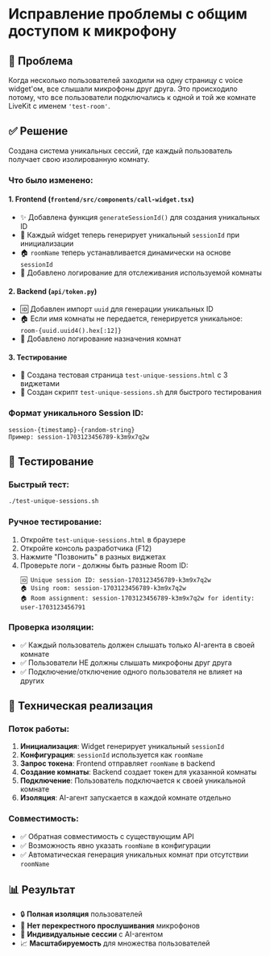 # Исправление проблемы с общим доступом к микрофону

## 🔴 Проблема
Когда несколько пользователей заходили на одну страницу с voice widget'ом, все слышали микрофоны друг друга. Это происходило потому, что все пользователи подключались к одной и той же комнате LiveKit с именем `'test-room'`.

## ✅ Решение
Создана система уникальных сессий, где каждый пользователь получает свою изолированную комнату.

### Что было изменено:

#### 1. Frontend (`frontend/src/components/call-widget.tsx`)
- ✨ Добавлена функция `generateSessionId()` для создания уникальных ID
- 🔄 Каждый widget теперь генерирует уникальный `sessionId` при инициализации
- 🏠 `roomName` теперь устанавливается динамически на основе `sessionId`
- 📡 Добавлено логирование для отслеживания используемой комнаты

#### 2. Backend (`api/token.py`)
- 🆔 Добавлен импорт `uuid` для генерации уникальных ID
- 🏠 Если имя комнаты не передается, генерируется уникальное: `room-{uuid.uuid4().hex[:12]}`
- 📝 Добавлено логирование назначения комнат

#### 3. Тестирование
- 🧪 Создана тестовая страница `test-unique-sessions.html` с 3 виджетами
- 🚀 Создан скрипт `test-unique-sessions.sh` для быстрого тестирования

### Формат уникального Session ID:
```
session-{timestamp}-{random-string}
Пример: session-1703123456789-k3m9x7q2w
```

## 🧪 Тестирование

### Быстрый тест:
```bash
./test-unique-sessions.sh
```

### Ручное тестирование:
1. Откройте `test-unique-sessions.html` в браузере
2. Откройте консоль разработчика (F12)
3. Нажмите "Позвонить" в разных виджетах
4. Проверьте логи - должны быть разные Room ID:
   ```
   🆔 Unique session ID: session-1703123456789-k3m9x7q2w
   🏠 Using room: session-1703123456789-k3m9x7q2w
   🏠 Room assignment: session-1703123456789-k3m9x7q2w for identity: user-1703123456791
   ```

### Проверка изоляции:
- ✅ Каждый пользователь должен слышать только AI-агента в своей комнате
- ✅ Пользователи НЕ должны слышать микрофоны друг друга
- ✅ Подключение/отключение одного пользователя не влияет на других

## 🔧 Техническая реализация

### Поток работы:
1. **Инициализация**: Widget генерирует уникальный `sessionId`
2. **Конфигурация**: `sessionId` используется как `roomName`
3. **Запрос токена**: Frontend отправляет `roomName` в backend
4. **Создание комнаты**: Backend создает токен для указанной комнаты
5. **Подключение**: Пользователь подключается к своей уникальной комнате
6. **Изоляция**: AI-агент запускается в каждой комнате отдельно

### Совместимость:
- ✅ Обратная совместимость с существующим API
- ✅ Возможность явно указать `roomName` в конфигурации
- ✅ Автоматическая генерация уникальных комнат при отсутствии `roomName`

## 📊 Результат
- 🔒 **Полная изоляция** пользователей
- 🚫 **Нет перекрестного прослушивания** микрофонов
- 🎯 **Индивидуальные сессии** с AI-агентом
- 📈 **Масштабируемость** для множества пользователей 